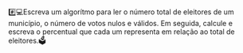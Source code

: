 #️⃣​💻​​​Escreva um algorítmo para ler o número total de eleitores de um município, o número de votos nulos e válidos. Em seguida, calcule e escreva o percentual que cada um representa em relação ao total de eleitores.​​🗳️
